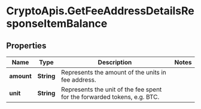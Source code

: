 # CryptoApis.GetFeeAddressDetailsResponseItemBalance

## Properties

Name | Type | Description | Notes
------------ | ------------- | ------------- | -------------
**amount** | **String** | Represents the amount of the units in fee address. | 
**unit** | **String** | Represents the unit of the fee spent for the forwarded tokens, e.g. BTC. | 



